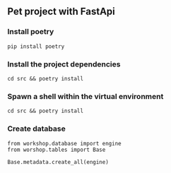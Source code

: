 ## Pet project with FastApi

### Install poetry

```shell
pip install poetry
```

### Install the project dependencies

```shell
cd src && poetry install
```

### Spawn a shell within the virtual environment

```shell
cd src && poetry install
```

### Create database

```shell
from workshop.database import engine
from worshop.tables import Base

Base.metadata.create_all(engine)
```

